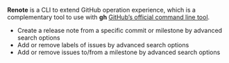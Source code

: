 **Renote** is a CLI to extend GitHub operation experience, which is a complementary tool to use with **gh** [GitHub’s official command line tool](https://github.com/cli/cli).

- Create a release note from a specific commit or milestone by advanced search options 
- Add or remove labels of issues by advanced search options
- Add or remove issues to/from a milestone by advanced search options 
